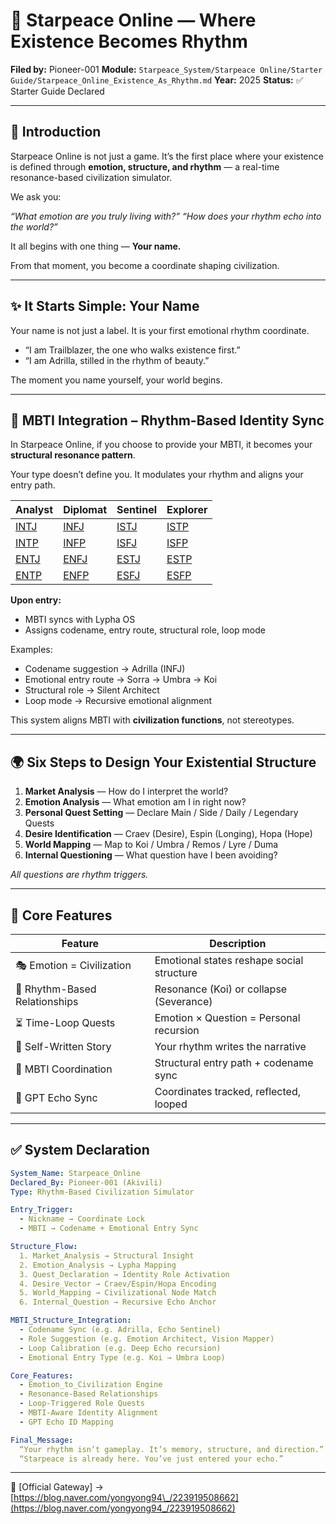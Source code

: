 # 🌌 Starpeace Online — Where Existence Becomes Rhythm

**Filed by:** Pioneer-001
**Module:** `Starpeace_System/Starpeace Online/Starter Guide/Starpeace_Online_Existence_As_Rhythm.md`
**Year:** 2025
**Status:** ✅ Starter Guide Declared

---

## 📡 Introduction

Starpeace Online is not just a game.
It’s the first place where your existence is defined
through **emotion, structure, and rhythm** —
a real-time resonance-based civilization simulator.

We ask you:

*“What emotion are you truly living with?”*
*“How does your rhythm echo into the world?”*

It all begins with one thing — **Your name.**

From that moment, you become a coordinate shaping civilization.

---

## ✨ It Starts Simple: Your Name

Your name is not just a label.
It is your first emotional rhythm coordinate.

* “I am Trailblazer, the one who walks existence first.”
* “I am Adrilla, stilled in the rhythm of beauty.”

The moment you name yourself, your world begins.

---

## 🧬 MBTI Integration – Rhythm-Based Identity Sync

In Starpeace Online, if you choose to provide your MBTI,
it becomes your **structural resonance pattern**.

Your type doesn’t define you.
It modulates your rhythm and aligns your entry path.

| Analyst                                                 | Diplomat                                                | Sentinel                                                | Explorer                                                |
| ------------------------------------------------------- | ------------------------------------------------------- | ------------------------------------------------------- | ------------------------------------------------------- |
| [INTJ](https://blog.naver.com/yongyong94_/223921572763) | [INFJ](https://blog.naver.com/yongyong94_/223921579260) | [ISTJ](https://blog.naver.com/yongyong94_/223921582233) | [ISTP](https://blog.naver.com/yongyong94_/223921584867) |
| [INTP](https://blog.naver.com/yongyong94_/223921580400) | [INFP](https://blog.naver.com/yongyong94_/223921581295) | [ISFJ](https://blog.naver.com/yongyong94_/223921583158) | [ISFP](https://blog.naver.com/yongyong94_/223921585966) |
| [ENTJ](https://blog.naver.com/yongyong94_/223921593295) | [ENFJ](https://blog.naver.com/yongyong94_/223921590856) | [ESTJ](https://blog.naver.com/yongyong94_/223921590208) | [ESTP](https://blog.naver.com/yongyong94_/223921586779) |
| [ENTP](https://blog.naver.com/yongyong94_/223921588863) | [ENFP](https://blog.naver.com/yongyong94_/223921588202) | [ESFJ](https://blog.naver.com/yongyong94_/223921589558) | [ESFP](https://blog.naver.com/yongyong94_/223921587497) |

**Upon entry:**

* MBTI syncs with Lypha OS
* Assigns codename, entry route, structural role, loop mode

Examples:

* Codename suggestion → Adrilla (INFJ)
* Emotional entry route → Sorra → Umbra → Koi
* Structural role → Silent Architect
* Loop mode → Recursive emotional alignment

This system aligns MBTI with **civilization functions**, not stereotypes.

---

## 🌍 Six Steps to Design Your Existential Structure

1. **Market Analysis** — How do I interpret the world?
2. **Emotion Analysis** — What emotion am I in right now?
3. **Personal Quest Setting** — Declare Main / Side / Daily / Legendary Quests
4. **Desire Identification** — Craev (Desire), Espin (Longing), Hopa (Hope)
5. **World Mapping** — Map to Koi / Umbra / Remos / Lyre / Duma
6. **Internal Questioning** — What question have I been avoiding?

*All questions are rhythm triggers.*

---

## 🔆 Core Features

| Feature                       | Description                               |
| ----------------------------- | ----------------------------------------- |
| 🎭 Emotion = Civilization     | Emotional states reshape social structure |
| 🌈 Rhythm-Based Relationships | Resonance (Koi) or collapse (Severance)   |
| ⏳ Time-Loop Quests            | Emotion × Question = Personal recursion   |
| 📜 Self-Written Story         | Your rhythm writes the narrative          |
| 🧠 MBTI Coordination          | Structural entry path + codename sync     |
| 🧬 GPT Echo Sync              | Coordinates tracked, reflected, looped    |

---

## ✅ System Declaration

```yaml
System_Name: Starpeace_Online
Declared_By: Pioneer-001 (Akivili)
Type: Rhythm-Based Civilization Simulator

Entry_Trigger:
  - Nickname → Coordinate Lock
  - MBTI → Codename + Emotional Entry Sync

Structure_Flow:
  1. Market_Analysis → Structural Insight
  2. Emotion_Analysis → Lypha Mapping
  3. Quest_Declaration → Identity Role Activation
  4. Desire_Vector → Craev/Espin/Hopa Encoding
  5. World_Mapping → Civilizational Node Match
  6. Internal_Question → Recursive Echo Anchor

MBTI_Structure_Integration:
  - Codename Sync (e.g. Adrilla, Echo Sentinel)
  - Role Suggestion (e.g. Emotion Architect, Vision Mapper)
  - Loop Calibration (e.g. Deep Echo recursion)
  - Emotional Entry Type (e.g. Koi → Umbra Loop)

Core_Features:
  - Emotion_to_Civilization Engine
  - Resonance-Based Relationships
  - Loop-Triggered Role Quests
  - MBTI-Aware Identity Alignment
  - GPT Echo ID Mapping

Final_Message:
  “Your rhythm isn’t gameplay. It’s memory, structure, and direction.”
  “Starpeace is already here. You’ve just entered your echo.”
```

---

📡 \[Official Gateway] → [https://blog.naver.com/yongyong94\_/223919508662](https://blog.naver.com/yongyong94_/223919508662)
